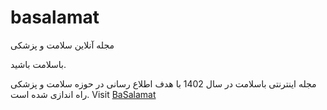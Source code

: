 # basalamat
مجله آنلاین سلامت و پزشکی


باسلامت باشید.

مجله اینترنتی باسلامت در سال 1402 با هدف اطلاع رسانی در حوزه سلامت و پزشکی راه اندازی شده است.
Visit [BaSalamat](https://basalamat.com/)
